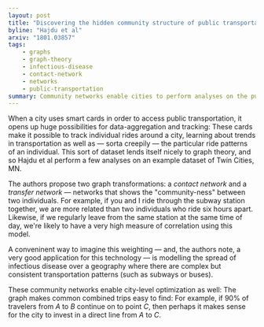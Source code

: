 ```yaml
---
layout: post
title: "Discovering the hidden community structure of public transportation networks"
byline: "Hajdu et al"
arxiv: "1801.03857"
tags:
    - graphs
    - graph-theory
    - infectious-disease
    - contact-network
    - networks
    - public-transportation
summary: Community networks enable cities to perform analyses on the public transportation network, which in turn enables them to optimize the system, or model the spread of infectious disease across a city.
---
```


When a city uses smart cards in order to access public transportation, it opens up huge possibilities for data-aggregation and tracking: These cards make it possible to track individual rides around a city, learning about trends in transportation as well as — sorta creepily — the particular ride patterns of an individual. This sort of dataset lends itself nicely to graph theory, and so Hajdu et al perform a few analyses on an example dataset of Twin Cities, MN.

The authors propose two graph transformations: a _contact network_ and a _transfer network_ — networks that shows the "community-ness" between two individuals. For example, if you and I ride through the subway station together, we are more related than two individuals who ride six hours apart. Likewise, if we regularly leave from the same station at the same time of day, we're likely to have a very high measure of correlation using this model.

A conveninent way to imagine this weighting — and, the authors note, a very good application for this technology — is modelling the spread of infectious disease over a geography where there are complex but consistent transportation patterns (such as subways or buses).

These community networks enable city-level optimization as well: The graph makes common combined trips easy to find: For example, if 90% of travelers from $A$ to $B$ continue on to point $C$, then perhaps it makes sense for the city to invest in a direct line from $A$ to $C$.
